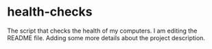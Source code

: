 # health-checks
The script that checks the health of my computers.
I am editing the README file. Adding some more details about the project description.
